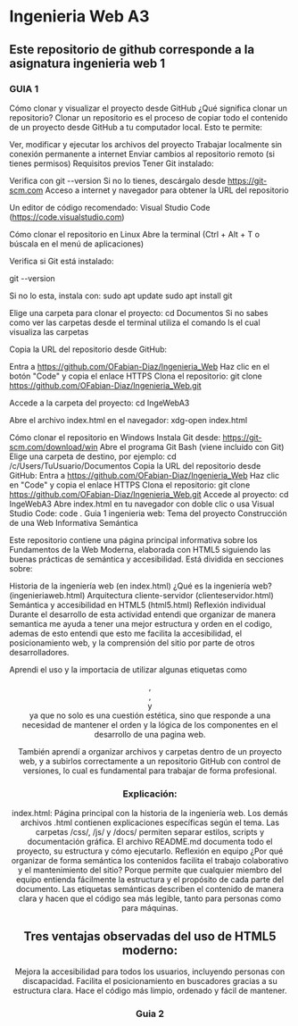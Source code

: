 # Ingenieria Web A3
## Este repositorio de github corresponde a la asignatura ingenieria web 1
 
### GUIA 1

Cómo clonar y visualizar el proyecto desde GitHub
¿Qué significa clonar un repositorio?
Clonar un repositorio es el proceso de copiar todo el contenido de un proyecto desde GitHub a tu computador local. Esto te permite:

Ver, modificar y ejecutar los archivos del proyecto
Trabajar localmente sin conexión permanente a internet
Enviar cambios al repositorio remoto (si tienes permisos)
Requisitos previos
Tener Git instalado:

Verifica con git --version
Si no lo tienes, descárgalo desde https://git-scm.com
Acceso a internet y navegador para obtener la URL del repositorio

Un editor de código recomendado: Visual Studio Code (https://code.visualstudio.com)

Cómo clonar el repositorio en Linux
Abre la terminal (Ctrl + Alt + T o búscala en el menú de aplicaciones)

Verifica si Git está instalado:

git --version

Si no lo esta, instala con: sudo apt update sudo apt install git

Elige una carpeta para clonar el proyecto: cd Documentos Si no sabes como ver las carpetas desde el terminal utiliza el comando ls el cual visualiza las carpetas

Copia la URL del repositorio desde GitHub:

Entra a https://github.com/OFabian-Diaz/Ingenieria_Web
Haz clic en el botón "Code" y copia el enlace HTTPS
Clona el repositorio: git clone https://github.com/OFabian-Diaz/Ingenieria_Web.git

Accede a la carpeta del proyecto: cd IngeWebA3

Abre el archivo index.html en el navegador: xdg-open index.html

Cómo clonar el repositorio en Windows
Instala Git desde: https://git-scm.com/download/win
Abre el programa Git Bash (viene incluido con Git)
Elige una carpeta de destino, por ejemplo: cd /c/Users/TuUsuario/Documentos
Copia la URL del repositorio desde GitHub:
Entra a https://github.com/OFabian-Diaz/Ingenieria_Web
Haz clic en "Code" y copia el enlace HTTPS
Clona el repositorio: git clone https://github.com/OFabian-Diaz/Ingenieria_Web.git
Accede al proyecto: cd IngeWebA3
Abre index.html en tu navegador con doble clic o usa Visual Studio Code: code .
Guia 1 ingenieria web:
Tema del proyecto
Construcción de una Web Informativa Semántica

Este repositorio contiene una página principal informativa sobre los Fundamentos de la Web Moderna, elaborada con HTML5 siguiendo las buenas prácticas de semántica y accesibilidad. Está dividida en secciones sobre:

Historia de la ingeniería web (en index.html)
¿Qué es la ingeniería web? (ingenieriaweb.html)
Arquitectura cliente-servidor (clienteservidor.html)
Semántica y accesibilidad en HTML5 (html5.html)
Reflexión individual
Durante el desarrollo de esta actividad entendi que organizar de manera semantica me ayuda a tener una mejor estructura y orden en el codigo, ademas de esto entendi que esto me facilita la accesibilidad, el posicionamiento web, y la comprensión del sitio por parte de otros desarrolladores.

Aprendi el uso y la importacia de utilizar algunas etiquetas como <header>, <main>, <section> y <footer> ya que no solo es una cuestión estética, sino que responde a una necesidad de mantener el orden y la lógica de los componentes en el desarrollo de una pagina web.

También aprendí a organizar archivos y carpetas dentro de un proyecto web, y a subirlos correctamente a un repositorio GitHub con control de versiones, lo cual es fundamental para trabajar de forma profesional.



### Explicación:

index.html: Página principal con la historia de la ingeniería web.
Los demás archivos .html contienen explicaciones específicas según el tema.
Las carpetas /css/, /js/ y /docs/ permiten separar estilos, scripts y documentación gráfica.
El archivo README.md documenta todo el proyecto, su estructura y cómo ejecutarlo.
Reflexión en equipo
¿Por qué organizar de forma semántica los contenidos facilita el trabajo colaborativo y el mantenimiento del sitio?
Porque permite que cualquier miembro del equipo entienda fácilmente la estructura y el propósito de cada parte del documento. Las etiquetas semánticas describen el contenido de manera clara y hacen que el código sea más legible, tanto para personas como para máquinas.

## Tres ventajas observadas del uso de HTML5 moderno:

Mejora la accesibilidad para todos los usuarios, incluyendo personas con discapacidad.
Facilita el posicionamiento en buscadores gracias a su estructura clara.
Hace el código más limpio, ordenado y fácil de mantener.

### Guia 2
